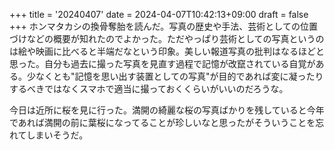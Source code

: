 +++
title = '20240407'
date = 2024-04-07T10:42:13+09:00
draft = false
+++
ホンマタカシの換骨奪胎を読んだ。写真の歴史や手法、芸術としての位置づけなどの概要が知れたのでよかった。ただやっぱり芸術としての写真というのは絵や映画に比べると半端だなという印象。美しい報道写真の批判はなるほどと思った。自分も過去に撮った写真を見直す過程で記憶が改竄されている自覚がある。少なくとも"記憶を思い出す装置としての写真"が目的であれば変に凝ったりするべきではなくスマホで適当に撮っておくくらいがいいのだろうな。  

今日は近所に桜を見に行った。満開の綺麗な桜の写真ばかりを残していると今年であれば満開の前に葉桜になってることが珍しいなと思ったがそういうことを忘れてしまいそうだ。